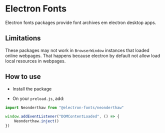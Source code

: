 # Electron Fonts

Electron fonts packages provide font archives em electron desktop apps.

## Limitations

These packages may not work in `BrowserWindow` instances that loaded online webpages. That happens because electron by default not allow load local resources in webpages.

## How to use

* Install the package

* On your `preload.js`, add:

```ts
import Neonderthaw from "@electron-fonts/neonderthaw"

window.addEventListener("DOMContentLoaded", () => {
    Neonderthaw.inject()
})
```